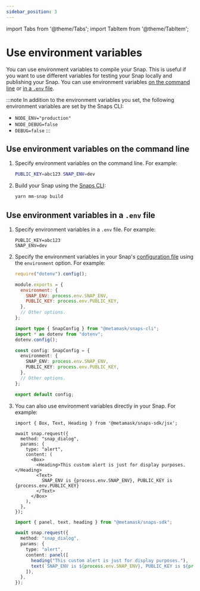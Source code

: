 ```yaml
---
sidebar_position: 3
---
```


import Tabs from '@theme/Tabs';
import TabItem from '@theme/TabItem';

# Use environment variables

You can use environment variables to compile your Snap.
This is useful if you want to use different variables for testing your Snap locally and publishing
your Snap.
You can use environment variables [on the command line](#use-environment-variables-on-the-command-line)
or [in a `.env` file](#use-environment-variables-in-a-env-file).

:::note
In addition to the environment variables you set, the following environment variables are set by the
Snaps CLI:

- `NODE_ENV="production"`
- `NODE_DEBUG=false`
- `DEBUG=false`
:::

## Use environment variables on the command line

1. Specify environment variables on the command line.
    For example:

    ```bash
    PUBLIC_KEY=abc123 SNAP_ENV=dev
    ```

2. Build your Snap using the [Snaps CLI](../reference/cli/subcommands.md):

    ```bash
    yarn mm-snap build
    ```

## Use environment variables in a `.env` file

1. Specify environment variables in a `.env` file.
    For example:
    
    ```text title=".env"
    PUBLIC_KEY=abc123
    SNAP_ENV=dev
    ```

2. Specify the environment variables in your Snap's
    [configuration file](../learn/about-snaps/files.md#configuration-file) using the `environment` option.
    For example:

    <Tabs>
    <TabItem value="JavaScript">

    ```javascript title="snap.config.js"
    require("dotenv").config();
    
    module.exports = {
      environment: {
        SNAP_ENV: process.env.SNAP_ENV,
        PUBLIC_KEY: process.env.PUBLIC_KEY,
      },
      // Other options.
    };
    ```
   
    </TabItem>
    <TabItem value="TypeScript">

    ```typescript title="snap.config.ts"
    import type { SnapConfig } from "@metamask/snaps-cli";
    import * as dotenv from "dotenv";
    dotenv.config();
    
    const config: SnapConfig = {
      environment: {
        SNAP_ENV: process.env.SNAP_ENV,
        PUBLIC_KEY: process.env.PUBLIC_KEY,
      },
      // Other options.
    };
    
    export default config;
    ```
   
    </TabItem>
    </Tabs>

3. You can also use environment variables directly in your Snap.
    For example:

    <Tabs>
    <TabItem value="JSX">

    ```tsx title="index.tsx"
    import { Box, Text, Heading } from '@metamask/snaps-sdk/jsx';

    await snap.request({
      method: "snap_dialog",
      params: {
        type: "alert",
        content: (
          <Box>
            <Heading>This custom alert is just for display purposes.</Heading>
            <Text>
              SNAP_ENV is {process.env.SNAP_ENV}, PUBLIC_KEY is {process.env.PUBLIC_KEY}
            </Text>
          </Box>
        ),
      },
    });
    ```

    </TabItem>
    <TabItem value="Functions" deprecated>

    ```typescript title="index.ts"
    import { panel, text, heading } from "@metamask/snaps-sdk";

    await snap.request({
      method: "snap_dialog",
      params: {
        type: "alert",
        content: panel([
          heading("This custom alert is just for display purposes."),
          text(`SNAP_ENV is ${process.env.SNAP_ENV}, PUBLIC_KEY is ${process.env.PUBLIC_KEY}`),
        ]),
      },
    });
    ```

    </TabItem>
    </Tabs>